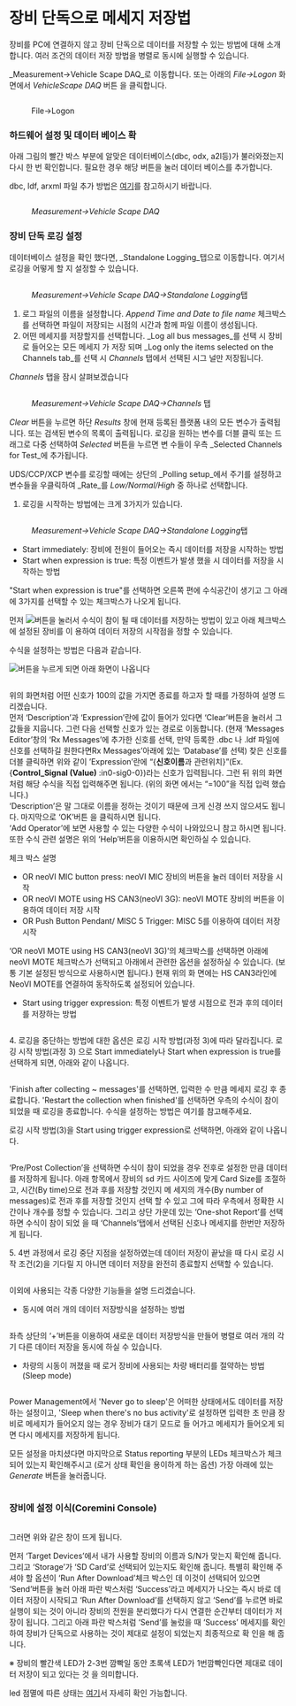 # 장비 단독으로 메세지 저장법

장비를 PC에 연결하지 않고 장비 단독으로 데이터를 저장할 수 있는 방법에 대해 소개합니다. 여러 조건의 데이터 저장 방법을 병렬로 동시에 실행할 수 있습니다.

_Measurement->Vehicle Scape DAQ_로 이동합니다. 또는 아래의 _File->Logon_ 화면에서 _VehicleScape DAQ_ 버튼 을 클릭합니다.

<figure><img src="../.gitbook/assets/Logon-VehicleScapeDAQ.png" alt=""><figcaption><p>File->Logon</p></figcaption></figure>

### 하드웨어 설정 및 데이터 베이스 확

아래 그림의 빨간 박스 부분에 알맞은 데이터베이스(dbc, odx, a2l등)가 불러와졌는지 다시 한 번 확인합니다. 필요한 경우 해당 버튼을 눌러 데이터 베이스를 추가합니다.

dbc, ldf, arxml 파일 추가 방법은 [여기](../vehicle-spy-3-quick-start/데이터베이스-플랫폼-생성-및-데이터베이스dbc-ldf-arxml-등록.md)를 참고하시기 바랍니다.

<figure><img src="../.gitbook/assets/VehicleScapeDAQ-DatabaseSetup.png" alt=""><figcaption><p><em>Measurement->Vehicle Scape DAQ</em></p></figcaption></figure>

### 장비 단독 로깅 설정

데이터베이스 설정을 확인 했다면, _Standalone Logging_탭으로 이동합니다. 여기서 로깅을 어떻게 할 지 설정할 수 있습니다.

<figure><img src="../.gitbook/assets/VehicleScapeDAQ-Standalonelogging.png" alt=""><figcaption><p><em>Measurement->Vehicle Scape DAQ->Standalone Logging</em>탭</p></figcaption></figure>

1. 로그 파일의 이름을 설정합니다. _Append Time and Date to file name_ 체크박스를 선택하면 파일이 저장되는 시점의 시간과 함께 파일 이름이 생성됩니다.
2. 어떤 메세지를 저장할지를 선택합니다. _Log all bus messages_를 선택 시 장비로 들어오는 모든 메세지 가 저장 되며 _Log only the items selected on the Channels tab_를 선택 시 _Channels_ 탭에서 선택된 시그 널만 저장됩니다.

_Channels_ 탭을 잠시 살펴보겠습니다

<figure><img src="../.gitbook/assets/2022-01-07-14-43-25.png" alt=""><figcaption><p><em>Measurement->Vehicle Scape DAQ->Channels</em> 탭</p></figcaption></figure>

_Clear_ 버튼을 누르면 하단 _Results_ 창에 현재 등록된 플랫폼 내의 모든 변수가 출력됩니다. 또는 검색된 변수의 목록이 출력됩니다. 로깅을 원하는 변수를 더블 클릭 또는 드래그로 다중 선택하여 _Selected_ 버튼을 누르면 변 수들이 우측 _Selected Channels for Test_에 추가됩니다.

UDS/CCP/XCP 변수를 로깅할 때에는 상단의 _Polling setup_에서 주기를 설정하고 변수들을 우클릭하여 _Rate_를 _Low/Normal/High_ 중 하나로 선택합니다.

1. 로깅을 시작하는 방법에는 크게 3가지가 있습니다.

<figure><img src="../.gitbook/assets/VehicleScapeDAQ-Standalonelogging-Start.png" alt=""><figcaption><p><em>Measurement->Vehicle Scape DAQ->Standalone Logging</em>탭</p></figcaption></figure>

* Start immediately: 장비에 전원이 들어오는 즉시 데이터를 저장을 시작하는 방법
* Start when expression is true: 특정 이벤트가 발생 했을 시 데이터를 저장을 시작하는 방법

"Start when expression is true"를 선택하면 오른쪽 편에 수식공간이 생기고 그 아래에 3가지를 선택할 수 있는 체크박스가 나오게 됩니다.

먼저 ![](../.gitbook/assets/fx2.png)버튼을 눌러서 수식이 참이 될 때 데이터를 저장하는 방법이 있고 아래 체크박스에 설정된 장비를 이 용하여 데이터 저장의 시작점을 정할 수 있습니다.

수식을 설정하는 방법은 다음과 같습니다.

![](<../.gitbook/assets/fx2 (1).png>)버튼을 누르게 되면 아래 화면이 나옵니다

<figure><img src="../.gitbook/assets/StartExpression.png" alt=""><figcaption></figcaption></figure>

위의 화면처럼 어떤 신호가 100의 값을 가지면 종료를 하고자 할 때를 가정하여 설명 드리겠습니다.\
먼저 ‘Description’과 ‘Expression’란에 값이 들어가 있다면 ‘Clear’버튼을 눌러서 그 값들을 지웁니다. 그런 다음 선택할 신호가 있는 경로로 이동합니다. (현재 ‘Messages Editor’창의 ‘Rx Messages’에 추가한 신호를 선택, 만약 등록한 .dbc 나 .ldf 파일에 신호를 선택하길 원한다면Rx Messages’아래에 있는 ‘Database’를 선택) 찾은 신호를 더블 클릭하면 위와 같이 ’Expression’란에 “{**신호이름**과 관련위치}”(Ex. {**Control\_Signal (Value)** :in0-sig0-0})라는 신호가 입력됩니다. 그런 뒤 위의 화면처럼 해당 수식을 직접 입력해주면 됩니다. (위의 화면 에서는 “=100”을 직접 입력 했습니다.)\
‘Description’은 말 그대로 이름을 정하는 것이기 때문에 크게 신경 쓰지 않으셔도 됩니다. 마지막으로 ‘OK’버튼 을 클릭하시면 됩니다.\
‘Add Operator’에 보면 사용할 수 있는 다양한 수식이 나와있으니 참고 하시면 됩니다. 또한 수식 관련 설명은 위의 ‘Help’버튼을 이용하시면 확인하실 수 있습니다.

체크 박스 설명

* OR neoVI MIC button press: neoVI MIC 장비의 버튼을 눌러 데이터 저장을 시작
* OR neoVI MOTE using HS CAN3(neoVI 3G): neoVI MOTE 장비의 버튼을 이용하여 데이터 저장 시작
* &#x20;OR Push Button Pendant/ MISC 5 Trigger: MISC 5를 이용하여 데이터 저장 시작

‘OR neoVI MOTE using HS CAN3(neoVI 3G)’의 체크박스를 선택하면 아래에 neoVI MOTE 체크박스가 선택되고 아래에서 관련한 옵션을 설정하실 수 있습니다. (보통 기본 설정된 방식으로 사용하시면 됩니다.) 현재 위의 화 면에는 HS CAN3라인에 NeoVI MOTE를 연결하여 동작하도록 설정되어 있습니다.

* Start using trigger expression: 특정 이벤트가 발생 시점으로 전과 후의 데이터를 저장하는 방법

<figure><img src="../.gitbook/assets/vssal-start2.png" alt=""><figcaption></figcaption></figure>

4\. 로깅을 중단하는 방법에 대한 옵션은 로깅 시작 방법(과정 3)에 따라 달라집니다. 로깅 시작 방법(과정 3) 으로 Start immediately나 Start when expression is true를 선택하게 되면, 아래와 같이 나옵니다.

<figure><img src="../.gitbook/assets/vssal-stop.png" alt=""><figcaption></figcaption></figure>

'Finish after collecting \~ messages'를 선택하면, 입력한 수 만큼 메세지 로깅 후 종료합니다. 'Restart the collection when finished'를 선택하면 우측의 수식이 참이 되었을 때 로깅을 종료합니다. 수식을 설정하는 방법은 여기를 참고해주세요.

로깅 시작 방법(3)을 Start using trigger expression로 선택하면, 아래와 같이 나옵니다.

<figure><img src="../.gitbook/assets/vssal-stop2.png" alt=""><figcaption></figcaption></figure>

‘Pre/Post Collection’을 선택하면 수식이 참이 되었을 경우 전후로 설정한 만큼 데이터를 저장하게 됩니다. 아래 항목에서 장비의 sd 카드 사이즈에 맞게 Card Size를 조절하고, 시간(By time)으로 전과 후를 저장할 것인지 메 세지의 개수(By number of messages)로 전과 후를 저장할 것인지 선택 할 수 있고 그에 따라 우측에서 정확한 시간이나 개수를 정할 수 있습니다. 그리고 상단 가운데 있는 ‘One-shot Report’를 선택하면 수식이 참이 되었 을 때 ‘Channels’탭에서 선택된 신호나 메세지를 한번만 저장하게 됩니다.

&#x20;5\. 4번 과정에서 로깅 중단 지점을 설정하였는데 데이터 저장이 끝났을 때 다시 로깅 시작 조건(2)을 기다릴 지 아니면 데이터 저장을 완전히 종료할지 선택할 수 있습니다.

<figure><img src="../.gitbook/assets/vssal-restart.png" alt=""><figcaption></figcaption></figure>

이외에 사용되는 각종 다양한 기능들을 설명 드리겠습니다.

* 동시에 여러 개의 데이터 저장방식을 설정하는 방법

<figure><img src="../.gitbook/assets/vssal-collections.png" alt=""><figcaption></figcaption></figure>

좌측 상단의 ‘+’버튼을 이용하여 새로운 데이터 저장방식을 만들어 병렬로 여러 개의 각기 다른 데이터 저장을 동시에 하실 수 있습니다.

* 차량의 시동이 꺼졌을 때 로거 장비에 사용되는 차량 배터리를 절약하는 방법(Sleep mode)

<figure><img src="../.gitbook/assets/vssal-power.png" alt=""><figcaption></figcaption></figure>

Power Management에서 'Never go to sleep'은 어떠한 상태에서도 데이터를 저장하는 설정이고, 'Sleep when there's no bus activity'로 설정하면 입력한 초 만큼 장비로 메세지가 들어오지 않는 경우 장비가 대기 모드로 들 어가고 메세지가 들어오게 되면 다시 메세지를 저장하게 됩니다.

모든 설정을 마치셨다면 마지막으로 Status reporting 부분의 LEDs 체크박스가 체크 되어 있는지 확인해주시고 (로거 상태 확인을 용이하게 하는 옵션) 가장 아래에 있는 _Generate_ 버튼을 눌러줍니다.

<figure><img src="../.gitbook/assets/vssal-statusreporting.png" alt=""><figcaption></figcaption></figure>

### 장비에 설정 이식(Coremini Console)

<figure><img src="../.gitbook/assets/Coreminiconsole.png" alt=""><figcaption></figcaption></figure>

그러면 위와 같은 창이 뜨게 됩니다.

먼저 ‘Target Devices’에서 내가 사용할 장비의 이름과 S/N가 맞는지 확인해 줍니다. 그리고 ‘Storage’가 ‘SD Card’로 선택되어 있는지도 확인해 줍니다. 특별히 확인해 주셔야 할 옵션이 ‘Run After Download’체크 박스인 데 이것이 선택되어 있으면 ‘Send’버튼을 눌러 아래 파란 박스처럼 ‘Success’라고 메세지가 나오는 즉시 바로 데 이터 저장이 시작되고 ‘Run After Download’를 선택하지 않고 ‘Send’를 누르면 바로 실행이 되는 것이 아니라 장비의 전원을 분리했다가 다시 연결한 순간부터 데이터가 저장이 됩니다. 그리고 아래 파란 박스처럼 ‘Send’를 눌렀을 때 ‘Success’ 메세지를 확인하여 장비가 단독으로 사용하는 것이 제대로 설정이 되었는지 최종적으로 확 인을 해 줍니다.

※ 장비의 빨간색 LED가 2-3번 깜빡일 동안 초록색 LED가 1번깜빡인다면 제대로 데이터 저장이 되고 있다는 것 을 의미합니다.

led 점멸에 따른 상태는 [여기](https://cdn.intrepidcs.net/support/neoVIHardware/FIREneoLEDBlink.htm)서 자세히 확인 가능합니다.
